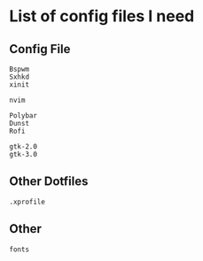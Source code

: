 # List of config files I need

## Config File

    Bspwm
    Sxhkd
    xinit

    nvim

    Polybar
    Dunst
    Rofi

    gtk-2.0
    gtk-3.0

## Other Dotfiles

    .xprofile

## Other

    fonts
